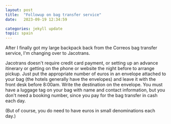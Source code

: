 ```yaml
---
layout: post
title:  "Followup on bag transfer service"
date:   2023-09-19 12:34:59

categories: jekyll update
topic: spain
---
```


After I finally got my large backpack back from the Correos bag transfer service,
I'm changing over to Jacotrans.

Jacotrans doesn't require credit card payment, or setting up an advance itinerary
or getting on the phone or website the night before to arrange pickup.  Just put
the appropriate number of euros in an envelope attached to your bag (the hotels generally
have the envelopes) and leave it with the front desk before 8:00am.  Write the destination
on the envelope.   You must have a luggage tag on your bag with name and contact information,
but you don't need a booking number, since you pay for the bag transfer in cash each day.

(But of course, you do need to have euros in small denominations each day.)
